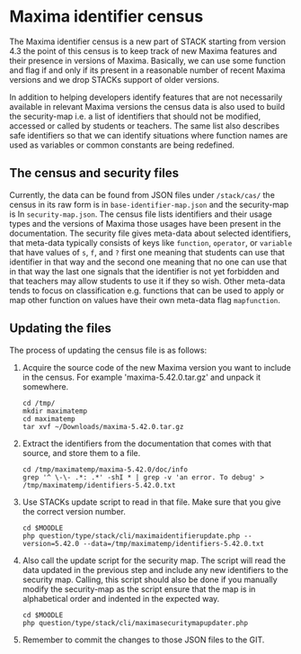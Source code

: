 # Maxima identifier census

The Maxima identifier census is a new part of STACK starting from version 4.3
the point of this census is to keep track of new Maxima features and their
presence in versions of Maxima. Basically, we can use some function and flag if
and only if its present in a reasonable number of recent Maxima versions and
we drop STACKs support of older versions.

In addition to helping developers identify features that are not necessarily
available in relevant Maxima versions the census data is also used to build
the security-map i.e. a list of identifiers that should not be modified,
accessed or called by students or teachers. The same list also describes safe
identifiers so that we can identify situations where function names are used as
variables or common constants are being redefined.


## The census and security files

Currently, the data can be found from JSON files under `/stack/cas/` the census
in its raw form is in `base-identifier-map.json` and the security-map is In
`security-map.json`. The census file lists identifiers and their usage types
and the versions of Maxima those usages have been present in the documentation.
The security file gives meta-data about selected identifiers, that meta-data
typically consists of keys like `function`, `operator`, or `variable` that have
values of `s`, `f`, and `?` first one meaning that students can use that
identifier in that way and the second one meaning that no one can use that in
that way the last one signals that the identifier is not yet forbidden and that
teachers may allow students to use it if they so wish. Other meta-data tends to
focus on classification e.g. functions that can be used to apply or map other
function on values have their own meta-data flag `mapfunction`.

## Updating the files

The process of updating the census file is as follows:

 1. Acquire the source code of the new Maxima version you want to include in
    the census. For example 'maxima-5.42.0.tar.gz' and unpack it somewhere.

     ```
     cd /tmp/
     mkdir maximatemp
     cd maximatemp
     tar xvf ~/Downloads/maxima-5.42.0.tar.gz
     ```

 2. Extract the identifiers from the documentation that comes with that source,
    and store them to a file.

     ```
     cd /tmp/maximatemp/maxima-5.42.0/doc/info
     grep '^ \-\- .*: .*' -shI * | grep -v 'an error. To debug' > /tmp/maximatemp/identifiers-5.42.0.txt
     ```

 3. Use STACKs update script to read in that file. Make sure that you give
    the correct version number.

     ```
     cd $MOODLE
     php question/type/stack/cli/maximaidentifierupdate.php --version=5.42.0 --data=/tmp/maximatemp/identifiers-5.42.0.txt
     ```

 4. Also call the update script for the security map. The script will read
    the data updated in the previous step and include any new identifiers to
    the security map. Calling, this script should also be done if you manually
    modify the security-map as the script ensure that the map is in alphabetical
    order and indented in the expected way.
     
     ```
     cd $MOODLE
     php question/type/stack/cli/maximasecuritymapupdater.php
     ```

 5. Remember to commit the changes to those JSON files to the GIT.
